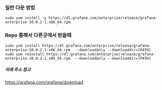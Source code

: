 
### 일반 다운 방법

```
sudo yum install -y https://dl.grafana.com/enterprise/release/grafana-enterprise-10.0.2-1.x86_64.rpm
```


### Repo 통해서 다른곳에서 받을때

```
sudo yum install https://dl.grafana.com/enterprise/release/grafana-enterprise-10.0.2-1.x86_64.rpm  --downloadonly --downloaddir=[PATH]
sudo yum reinstall https://dl.grafana.com/enterprise/release/grafana-enterprise-10.0.2-1.x86_64.rpm  --downloadonly --downloaddir=[PATH]
```


##### 아래 주소 참고

https://grafana.com/grafana/download
